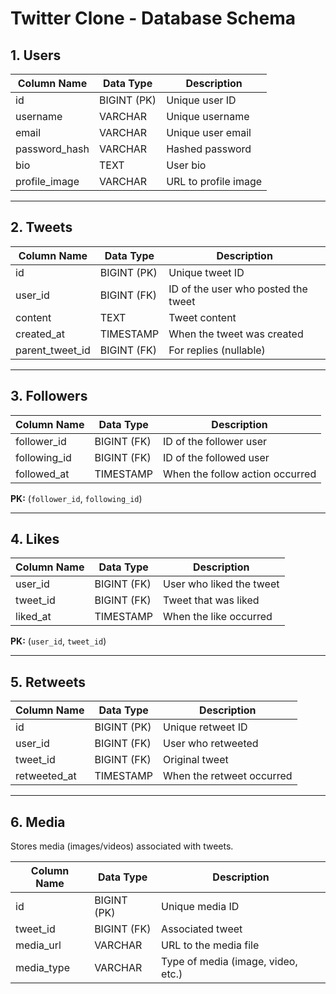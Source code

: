 # Twitter Clone - Database Schema

## 1. Users

| Column Name     | Data Type     | Description                 |
|-----------------|---------------|-----------------------------|
| id              | BIGINT (PK)   | Unique user ID              |
| username        | VARCHAR       | Unique username             |
| email           | VARCHAR       | Unique user email           |
| password_hash   | VARCHAR       | Hashed password             |
| bio             | TEXT          | User bio                    |
| profile_image   | VARCHAR       | URL to profile image        |

---

## 2. Tweets

| Column Name     | Data Type     | Description                         |
|-----------------|---------------|-------------------------------------|
| id              | BIGINT (PK)   | Unique tweet ID                     |
| user_id         | BIGINT (FK)   | ID of the user who posted the tweet |
| content         | TEXT          | Tweet content                       |
| created_at      | TIMESTAMP     | When the tweet was created          |
| parent_tweet_id | BIGINT (FK)   | For replies (nullable)              |

---

## 3. Followers

| Column Name     | Data Type     | Description                         |
|-----------------|---------------|-------------------------------------|
| follower_id     | BIGINT (FK)   | ID of the follower user             |
| following_id    | BIGINT (FK)   | ID of the followed user             |
| followed_at     | TIMESTAMP     | When the follow action occurred     |
**PK:** (`follower_id`, `following_id`)

---

## 4. Likes

| Column Name     | Data Type     | Description                         |
|-----------------|---------------|-------------------------------------|
| user_id         | BIGINT (FK)   | User who liked the tweet            |
| tweet_id        | BIGINT (FK)   | Tweet that was liked                |
| liked_at        | TIMESTAMP     | When the like occurred              |
**PK:** (`user_id`, `tweet_id`)

---

## 5. Retweets

| Column Name     | Data Type     | Description                         |
|-----------------|---------------|-------------------------------------|
| id              | BIGINT (PK)   | Unique retweet ID                   |
| user_id         | BIGINT (FK)   | User who retweeted                  |
| tweet_id        | BIGINT (FK)   | Original tweet                      |
| retweeted_at    | TIMESTAMP     | When the retweet occurred           |

---

## 6. Media

Stores media (images/videos) associated with tweets.

| Column Name     | Data Type     | Description                         |
|-----------------|---------------|-------------------------------------|
| id              | BIGINT (PK)   | Unique media ID                     |
| tweet_id        | BIGINT (FK)   | Associated tweet                    |
| media_url       | VARCHAR       | URL to the media file               |
| media_type      | VARCHAR       | Type of media (image, video, etc.) |
